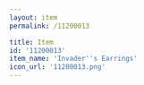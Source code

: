 ```yaml
---
layout: item
permalink: /11200013

title: Item
id: '11200013'
item_name: 'Invader''s Earrings'
icon_url: '11200013.png'
---
```

